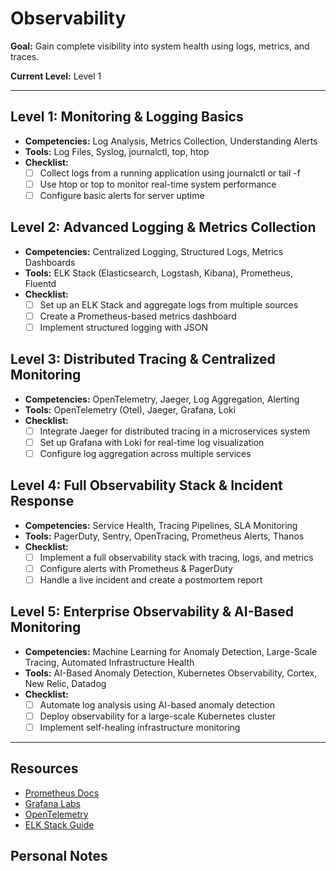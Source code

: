 # Observability

**Goal:** Gain complete visibility into system health using logs, metrics, and traces.

**Current Level:** Level 1

---

## Level 1: Monitoring & Logging Basics
- **Competencies:** Log Analysis, Metrics Collection, Understanding Alerts
- **Tools:** Log Files, Syslog, journalctl, top, htop
- **Checklist:**
  - [ ] Collect logs from a running application using journalctl or tail -f
  - [ ] Use htop or top to monitor real-time system performance
  - [ ] Configure basic alerts for server uptime

## Level 2: Advanced Logging & Metrics Collection
- **Competencies:** Centralized Logging, Structured Logs, Metrics Dashboards
- **Tools:** ELK Stack (Elasticsearch, Logstash, Kibana), Prometheus, Fluentd
- **Checklist:**
  - [ ] Set up an ELK Stack and aggregate logs from multiple sources
  - [ ] Create a Prometheus-based metrics dashboard
  - [ ] Implement structured logging with JSON

## Level 3: Distributed Tracing & Centralized Monitoring
- **Competencies:** OpenTelemetry, Jaeger, Log Aggregation, Alerting
- **Tools:** OpenTelemetry (Otel), Jaeger, Grafana, Loki
- **Checklist:**
  - [ ] Integrate Jaeger for distributed tracing in a microservices system
  - [ ] Set up Grafana with Loki for real-time log visualization
  - [ ] Configure log aggregation across multiple services

## Level 4: Full Observability Stack & Incident Response
- **Competencies:** Service Health, Tracing Pipelines, SLA Monitoring
- **Tools:** PagerDuty, Sentry, OpenTracing, Prometheus Alerts, Thanos
- **Checklist:**
  - [ ] Implement a full observability stack with tracing, logs, and metrics
  - [ ] Configure alerts with Prometheus & PagerDuty
  - [ ] Handle a live incident and create a postmortem report

## Level 5: Enterprise Observability & AI-Based Monitoring
- **Competencies:** Machine Learning for Anomaly Detection, Large-Scale Tracing, Automated Infrastructure Health
- **Tools:** AI-Based Anomaly Detection, Kubernetes Observability, Cortex, New Relic, Datadog
- **Checklist:**
  - [ ] Automate log analysis using AI-based anomaly detection
  - [ ] Deploy observability for a large-scale Kubernetes cluster
  - [ ] Implement self-healing infrastructure monitoring

---

## Resources
- [Prometheus Docs](https://prometheus.io/docs/)
- [Grafana Labs](https://grafana.com/)
- [OpenTelemetry](https://opentelemetry.io/)
- [ELK Stack Guide](https://www.elastic.co/what-is/elk-stack)

## Personal Notes
